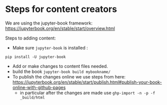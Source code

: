 # Steps for content creators

We are using the jupyter-book framework: https://jupyterbook.org/en/stable/start/overview.html

Steps to adding content: 
- Make sure `jupyter-book` is installed :
```
pip install -U jupyter-book
```
- Add or make changes to content files needed.
- build the book `jupyter-book build mybookname/`
- To publish the changes online we use steps from here: https://jupyterbook.org/en/stable/start/publish.html#publish-your-book-online-with-github-pages
    - in particular after the changes are made use `ghp-import -n -p -f _build/html`